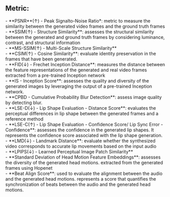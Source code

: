 
<h2>Metric:</h2>
- **PSNR**(&#8593;) - Peak Signalto-Noise Ratio*: metric to measure the similarity between the generated video frames and the ground truth frames <br>
- **SSIM(&#8593;) - Structure Similarity**: assesses the structural similarity between the generated and ground truth frames by considering luminance, contrast, and structural information <br>
- **MS-SSIM(&#8593;) - Multi-Scale Structure Similarity** <br>
- **CSIM(&#8593;) - Cosine Similarity**: evaluate identity preservation in the frames that have been generated. <br>
- **FID(&#8595;) - Frechet Inception Distance**: measures the distance between the feature representations of the generated and real video frames extracted from a pre-trained Inception network <br>
- **IS - Inception Score**: assesses the quality and diversity of the generated images by leveraging the output of a pre-trained Inception network. <br>
- **CPBD - Cumulative Probability Blur Detection**: assess image quality by detecting blur. <br>
- **LSE-D(&#8595;) - Lip Shape Evaluation - Distance Score**: evaluates the perceptual differences in lip shape between the generated frames and a reference method <br>
- **LSE-C(&#8593;) - Lip Shape Evaluation - Confidence Score/ Lip Sync Error - Confidence**: assesses the confidence in the generated lip shapes. It represents the confidence score associated with the lip shape generation. <br>
- **LMD(&#8595;) - Landmark Distance**:  evaluate whether the synthesized video corresponds to accurate lip movements based on the input audio <br>
- **LPIPS(&#8595;) - Learned Perceptual Image Patch Similarity** <br> 
- **Standard Deviation of Head Motion Feature Embeddings**: assesses the diversity of the generated head motions. extracted from the generated frames using Hopenet <br>
- **Beat Align Score**: used to evaluate the alignment between the audio and the generated head motions. represents a score that quantifies the synchronization of beats between the audio and the generated head motions. <br>
